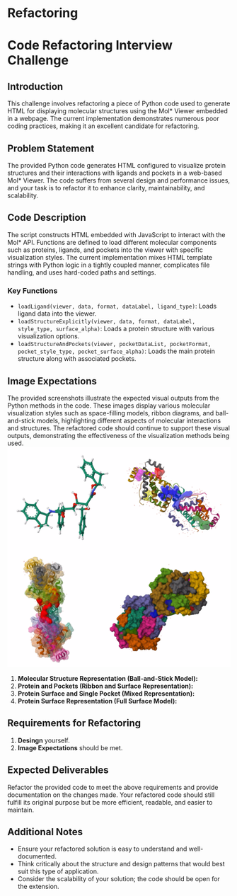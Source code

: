# Refactoring

# Code Refactoring Interview Challenge

## Introduction
This challenge involves refactoring a piece of Python code used to generate HTML for displaying molecular structures using the Mol* Viewer embedded in a webpage. The current implementation demonstrates numerous poor coding practices, making it an excellent candidate for refactoring.

## Problem Statement
The provided Python code generates HTML configured to visualize protein structures and their interactions with ligands and pockets in a web-based Mol* Viewer. The code suffers from several design and performance issues, and your task is to refactor it to enhance clarity, maintainability, and scalability.

## Code Description
The script constructs HTML embedded with JavaScript to interact with the Mol* API. Functions are defined to load different molecular components such as proteins, ligands, and pockets into the viewer with specific visualization styles. The current implementation mixes HTML template strings with Python logic in a tightly coupled manner, complicates file handling, and uses hard-coded paths and settings.

### Key Functions
- `loadLigand(viewer, data, format, dataLabel, ligand_type)`: Loads ligand data into the viewer.
- `loadStructureExplicitly(viewer, data, format, dataLabel, style_type, surface_alpha)`: Loads a protein structure with various visualization options.
- `loadStructureAndPockets(viewer, pocketDataList, pocketFormat, pocket_style_type, pocket_surface_alpha)`: Loads the main protein structure along with associated pockets.

## Image Expectations
The provided screenshots illustrate the expected visual outputs from the Python methods in the code. These images display various molecular visualization styles such as space-filling models, ribbon diagrams, and ball-and-stick models, highlighting different aspects of molecular interactions and structures. The refactored code should continue to support these visual outputs, demonstrating the effectiveness of the visualization methods being used.
![Representaions](./images/representations.jpg "Here are expected views")

1. **Molecular Structure Representation (Ball-and-Stick Model):**
2. **Protein and Pockets (Ribbon and Surface Representation):**
3. **Protein Surface and Single Pocket (Mixed Representation):**
4. **Protein Surface Representation (Full Surface Model):**

## Requirements for Refactoring
1. **Desingn** yourself.
2. **Image Expectations** should be met.

## Expected Deliverables
Refactor the provided code to meet the above requirements and provide documentation on the changes made. Your refactored code should still fulfill its original purpose but be more efficient, readable, and easier to maintain.

## Additional Notes
- Ensure your refactored solution is easy to understand and well-documented.
- Think critically about the structure and design patterns that would best suit this type of application.
- Consider the scalability of your solution; the code should be open for the extension.